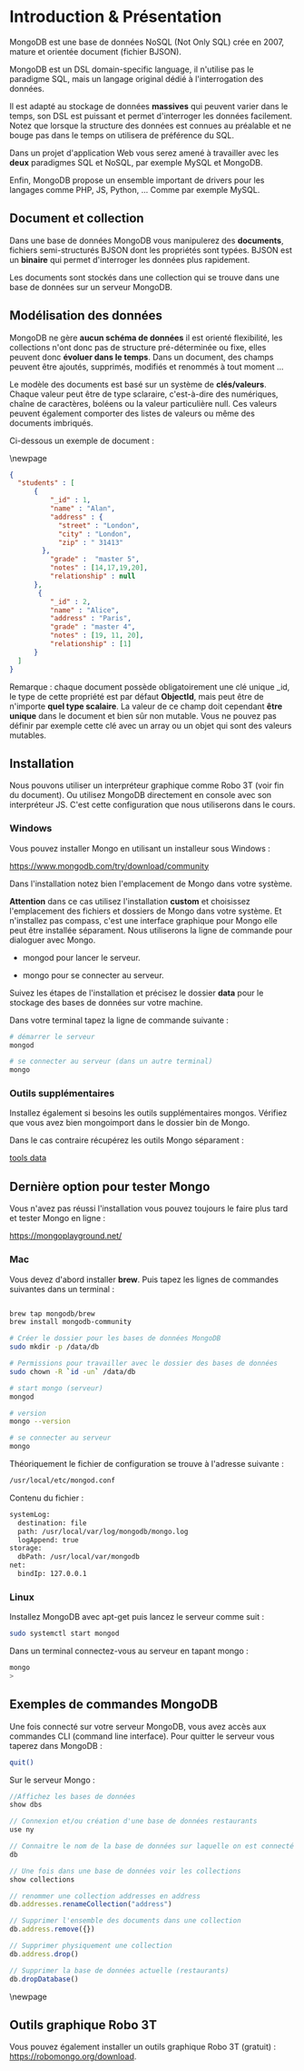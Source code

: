 # Introduction & Présentation

MongoDB est une base de données NoSQL (Not Only SQL) crée en 2007, mature et orientée document (fichier BJSON).

MongoDB est un DSL domain-specific language, il n'utilise pas le paradigme SQL, mais un langage original dédié à l'interrogation des données.

Il est adapté au stockage de données **massives** qui peuvent varier dans le temps, son DSL est puissant et permet d'interroger les données facilement. Notez que lorsque la structure des données est connues au préalable et ne bouge pas dans le temps on utilisera de préférence du SQL.

Dans un projet d'application Web vous serez amené à travailler avec les **deux** paradigmes SQL et NoSQL, par exemple MySQL et MongoDB.

Enfin, MongoDB propose un ensemble important de drivers pour les langages comme PHP, JS, Python, ... Comme par exemple MySQL.

## Document et collection

Dans une base de données MongoDB vous manipulerez des **documents**, fichiers semi-structurés BJSON dont les propriétés sont typées. BJSON est un **binaire** qui permet d'interroger les données plus rapidement.

Les documents sont stockés dans une collection qui se trouve dans une base de données sur un serveur MongoDB.

## Modélisation des données

MongoDB ne gère **aucun schéma de données** il est orienté flexibilité, les collections n'ont donc pas de structure pré-déterminée ou fixe, elles peuvent donc **évoluer dans le temps**. Dans un document, des champs peuvent être ajoutés, supprimés, modifiés et renommés à tout moment ...

Le modèle des documents est basé sur un système de **clés/valeurs**. Chaque valeur peut être de type sclaraire, c'est-à-dire des numériques, chaîne de caractères, boléens ou la valeur particulière null. Ces valeurs peuvent également comporter des listes de valeurs ou même des documents imbriqués.

Ci-dessous un exemple de document :

\newpage

```json
{
  "students" : [
      {
          "_id" : 1,
          "name" : "Alan",
          "address" : {
            "street" : "London",
            "city" : "London",
            "zip" : " 31413"
        },
          "grade" :  "master 5",
          "notes" : [14,17,19,20],
          "relationship" : null
      },
       {
          "_id" : 2,
          "name" : "Alice",
          "address" : "Paris",
          "grade" : "master 4",
          "notes" : [19, 11, 20],
          "relationship" : [1]
      }
  ]
}
```

Remarque : chaque document possède obligatoirement une clé unique _id, le type de cette propriété est par défaut **ObjectId**, mais peut être de n'importe **quel type scalaire**. La valeur de ce champ doit cependant **être unique** dans le document et bien sûr non mutable. Vous ne pouvez pas définir par exemple cette clé avec un array ou un objet qui sont des valeurs mutables.

## Installation

Nous pouvons utiliser un interpréteur graphique comme Robo 3T (voir fin du document). Ou utilisez MongoDB directement en console avec son interpréteur JS. C'est cette 
configuration que nous utiliserons dans le cours.

### Windows

Vous pouvez installer Mongo en utilisant un installeur sous Windows :

https://www.mongodb.com/try/download/community

Dans l'installation notez bien l'emplacement de Mongo dans votre système.

**Attention** dans ce cas utilisez l'installation **custom** et choisissez l'emplacement des fichiers et dossiers de Mongo dans votre système. Et n'installez pas compass, c'est une interface graphique pour Mongo elle peut être installée séparament. Nous utiliserons la ligne de commande pour dialoguer avec Mongo.

- mongod pour lancer le serveur.

- mongo pour se connecter au serveur.

Suivez les étapes de l'installation et précisez le dossier **data** pour le stockage des bases de données sur votre machine.

Dans votre terminal tapez la ligne de commande suivante :

```bash
# démarrer le serveur
mongod

# se connecter au serveur (dans un autre terminal)
mongo
```

### Outils supplémentaires

Installez également si besoins les outils supplémentaires mongos. Vérifiez que vous avez bien mongoimport dans le dossier bin de Mongo.

Dans le cas contraire récupérez les outils Mongo séparament :

[tools data](https://www.mongodb.com/try/download/database-tools)

## Dernière option pour tester Mongo

Vous n'avez pas réussi l'installation vous pouvez toujours le faire plus tard et tester Mongo en ligne :

https://mongoplayground.net/

### Mac

Vous devez d'abord installer **brew**. Puis tapez les lignes de commandes suivantes dans un terminal :

```bash

brew tap mongodb/brew
brew install mongodb-community

# Créer le dossier pour les bases de données MongoDB
sudo mkdir -p /data/db

# Permissions pour travailler avec le dossier des bases de données
sudo chown -R `id -un` /data/db

# start mongo (serveur)
mongod

# version
mongo --version

# se connecter au serveur
mongo
```

Théoriquement le fichier de configuration se trouve à l'adresse suivante :

```txt
/usr/local/etc/mongod.conf
```

Contenu du fichier :

```txt
systemLog:
  destination: file
  path: /usr/local/var/log/mongodb/mongo.log
  logAppend: true
storage:
  dbPath: /usr/local/var/mongodb
net:
  bindIp: 127.0.0.1
```

### Linux

Installez MongoDB avec apt-get puis lancez le serveur comme suit :

```bash
sudo systemctl start mongod
```

Dans un terminal connectez-vous au serveur en tapant mongo :

```bash
mongo
>
```

## Exemples de commandes MongoDB

Une fois connecté sur votre serveur MongoDB, vous avez accès aux commandes CLI (command line interface). Pour quitter le serveur vous taperez dans MongoDB :

```bash
quit()
```

Sur le serveur Mongo :

```js
//Affichez les bases de données
show dbs

// Connexion et/ou création d'une base de données restaurants
use ny

// Connaitre le nom de la base de données sur laquelle on est connecté
db

// Une fois dans une base de données voir les collections
show collections

// renommer une collection addresses en address
db.addresses.renameCollection("address")

// Supprimer l'ensemble des documents dans une collection
db.address.remove({})

// Supprimer physiquement une collection
db.address.drop()

// Supprimer la base de données actuelle (restaurants)
db.dropDatabase()
```

\newpage

## Outils graphique Robo 3T

Vous pouvez également installer un outils graphique Robo 3T (gratuit) : https://robomongo.org/download.
